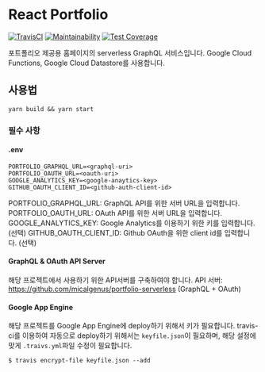 # React Portfolio

[![TravisCI](https://travis-ci.org/micalgenus/portfolio.svg?branch=develop)](https://travis-ci.org/micalgenus/portfolio)
[![Maintainability](https://api.codeclimate.com/v1/badges/b2ae90e1e78a22d63b79/maintainability)](https://codeclimate.com/github/micalgenus/portfolio/maintainability)
[![Test Coverage](https://api.codeclimate.com/v1/badges/b2ae90e1e78a22d63b79/test_coverage)](https://codeclimate.com/github/micalgenus/portfolio/test_coverage)

포트폴리오 제공용 홈페이지의 serverless GraphQL 서비스입니다. Google Cloud Functions, Google Cloud Datastore를 사용합니다.

## 사용법

```
yarn build && yarn start
```

### 필수 사항

#### .env

```
PORTFOLIO_GRAPHQL_URL=<graphql-uri>
PORTFOLIO_OAUTH_URL=<oauth-uri>
GOOGLE_ANALYTICS_KEY=<google-anaytics-key>
GITHUB_OAUTH_CLIENT_ID=<github-auth-client-id>
```

PORTFOLIO_GRAPHQL_URL: GraphQL API를 위한 서버 URL을 입력합니다.
PORTFOLIO_OAUTH_URL: OAuth API를 위한 서버 URL을 입력합니다.
GOOGLE_ANALYTICS_KEY: Google Analytics를 이용하기 위한 키를 입력합니다. (선택)
GITHUB_OAUTH_CLIENT_ID: Github OAuth을 위한 client id를 입력합니다. (선택)

#### GraphQL & OAuth API Server

해당 프로젝트에서 사용하기 위한 API서버를 구축하여야 합니다.
API 서버: https://github.com/micalgenus/portfolio-serverless (GraphQL + OAuth)

#### Google App Engine

해당 프로젝트를 Google App Engine에 deploy하기 위해서 키가 필요합니다.
travis-ci를 이용하여 자동으로 deploy하기 위해서는 `keyfile.json`이 필요하며, 해당 설정에 맞게 `.traivs.yml`파일 수정이 필요합니다.

```
$ travis encrypt-file keyfile.json --add
```